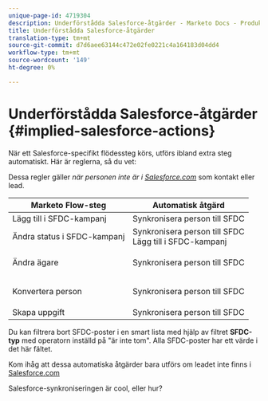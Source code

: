 ```yaml
---
unique-page-id: 4719304
description: Underförstådda Salesforce-åtgärder - Marketo Docs - Produktdokumentation
title: Underförstådda Salesforce-åtgärder
translation-type: tm+mt
source-git-commit: d7d6aee63144c472e02fe0221c4a164183d04dd4
workflow-type: tm+mt
source-wordcount: '149'
ht-degree: 0%

---
```



# Underförstådda Salesforce-åtgärder {#implied-salesforce-actions}

När ett Salesforce-specifikt flödessteg körs, utförs ibland extra steg automatiskt. Här är reglerna, så du vet:

Dessa regler gäller *när personen inte är i [Salesforce.com](http://Salesforce.com)* som kontakt eller lead.

<table> 
 <thead> 
  <tr> 
   <th>Marketo Flow-steg</th> 
   <th>Automatisk åtgärd</th> 
  </tr> 
 </thead> 
 <tbody> 
  <tr> 
   <td>Lägg till i SFDC-kampanj</td> 
   <td>Synkronisera person till SFDC</td> 
  </tr> 
  <tr> 
   <td>Ändra status i SFDC-kampanj</td> 
   <td>Synkronisera person till SFDC<br>Lägg till i SFDC-kampanj</td> 
  </tr> 
  <tr> 
   <td>Ändra ägare</td> 
   <td><p>Synkronisera person till SFDC</p></td> 
  </tr> 
  <tr> 
   <td>Konvertera person</td> 
   <td><p>Synkronisera person till SFDC</p></td> 
  </tr> 
  <tr> 
   <td>Skapa uppgift</td> 
   <td>Synkronisera person till SFDC</td> 
  </tr> 
 </tbody> 
</table>

Du kan filtrera bort SFDC-poster i en smart lista med hjälp av filtret **SFDC-typ** med operatorn inställd på &quot;är inte tom&quot;. Alla SFDC-poster har ett värde i det här fältet.

Kom ihåg att dessa automatiska åtgärder bara utförs om leadet inte finns i [Salesforce.com](http://Salesforce.com)

Salesforce-synkroniseringen är cool, eller hur?
